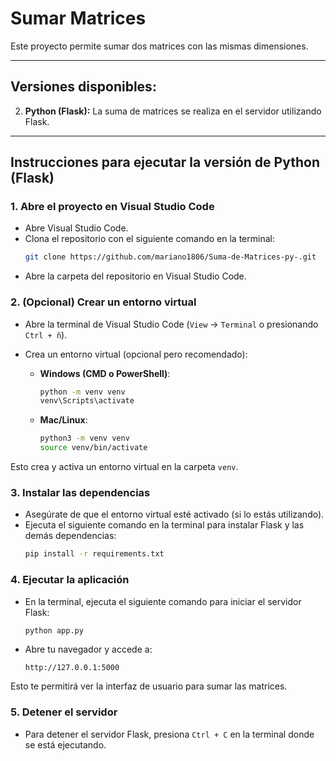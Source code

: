 # Sumar Matrices

Este proyecto permite sumar dos matrices con las mismas dimensiones.

---

## **Versiones disponibles:**

2. **Python (Flask):** La suma de matrices se realiza en el servidor utilizando Flask.

---

## **Instrucciones para ejecutar la versión de Python (Flask)**

### 1. **Abre el proyecto en Visual Studio Code**
   - Abre Visual Studio Code.
   - Clona el repositorio con el siguiente comando en la terminal:
     ```sh
     git clone https://github.com/mariano1806/Suma-de-Matrices-py-.git
     ```
   - Abre la carpeta del repositorio en Visual Studio Code.

### 2. **(Opcional) Crear un entorno virtual**
   - Abre la terminal de Visual Studio Code (`View` → `Terminal` o presionando `Ctrl + ñ`).
   - Crea un entorno virtual (opcional pero recomendado):

     - **Windows (CMD o PowerShell)**:
       ```sh
       python -m venv venv
       venv\Scripts\activate
       ```

     - **Mac/Linux**:
       ```sh
       python3 -m venv venv
       source venv/bin/activate
       ```

   Esto crea y activa un entorno virtual en la carpeta `venv`.

### 3. **Instalar las dependencias**
   - Asegúrate de que el entorno virtual esté activado (si lo estás utilizando).
   - Ejecuta el siguiente comando en la terminal para instalar Flask y las demás dependencias:
     ```sh
     pip install -r requirements.txt
     ```

### 4. **Ejecutar la aplicación**
   - En la terminal, ejecuta el siguiente comando para iniciar el servidor Flask:
     ```sh
     python app.py
     ```
   - Abre tu navegador y accede a:
     ```
     http://127.0.0.1:5000
     ```
   Esto te permitirá ver la interfaz de usuario para sumar las matrices.

### 5. **Detener el servidor**
   - Para detener el servidor Flask, presiona `Ctrl + C` en la terminal donde se está ejecutando.
